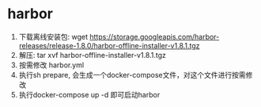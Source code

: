 # harbor

1. 下载离线安装包: wget https://storage.googleapis.com/harbor-releases/release-1.8.0/harbor-offline-installer-v1.8.1.tgz
1. 解压: tar xvf harbor-offline-installer-v1.8.1.tgz
1. 按需修改 harbor.yml
1. 执行sh prepare, 会生成一个docker-compose文件，对这个文件进行按需修改
1. 执行docker-compose up -d 即可启动harbor
